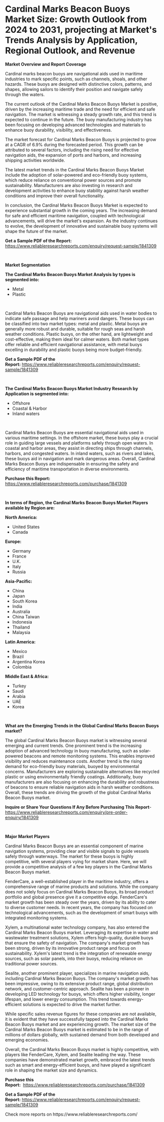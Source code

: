 <p><h1>Cardinal Marks Beacon Buoys Market Size: Growth Outlook from 2024 to 2031, projecting at Market's Trends Analysis by Application, Regional Outlook, and Revenue</h1></p><p><strong>Market Overview and Report Coverage</strong></p>
<p><p>Cardinal marks beacon buoys are navigational aids used in maritime industries to mark specific points, such as channels, shoals, and other hazards. These buoys are designed with distinctive colors, patterns, and shapes, allowing sailors to identify their position and navigate safely through the waters.</p><p>The current outlook of the Cardinal Marks Beacon Buoys Market is positive, driven by the increasing maritime trade and the need for efficient and safe navigation. The market is witnessing a steady growth rate, and this trend is expected to continue in the future. The buoy manufacturing industry has been focusing on developing advanced technologies and materials to enhance buoy durability, visibility, and effectiveness.</p><p>The market forecast for Cardinal Marks Beacon Buoys is projected to grow at a CAGR of 6.9% during the forecasted period. This growth can be attributed to several factors, including the rising need for effective navigation aids, the expansion of ports and harbors, and increasing shipping activities worldwide.</p><p>The latest market trends in the Cardinal Marks Beacon Buoys Market include the adoption of solar-powered and eco-friendly buoy systems, which reduce reliance on conventional power sources and promote sustainability. Manufacturers are also investing in research and development activities to enhance buoy stability against harsh weather conditions and improve their overall functionality.</p><p>In conclusion, the Cardinal Marks Beacon Buoys Market is expected to experience substantial growth in the coming years. The increasing demand for safe and efficient maritime navigation, coupled with technological advancements, will drive the market's expansion. As the industry continues to evolve, the development of innovative and sustainable buoy systems will shape the future of the market.</p></p>
<p><strong>Get a Sample PDF of the Report:</strong> <a href="https://www.reliableresearchreports.com/enquiry/request-sample/1841309">https://www.reliableresearchreports.com/enquiry/request-sample/1841309</a></p>
<p>&nbsp;</p>
<p><strong>Market Segmentation</strong></p>
<p><strong>The Cardinal Marks Beacon Buoys Market Analysis by types is segmented into:</strong></p>
<p><ul><li>Metal</li><li>Plastic</li></ul></p>
<p>&nbsp;</p>
<p><p>Cardinal Marks Beacon Buoys are navigational aids used in water bodies to indicate safe passage and help mariners avoid dangers. These buoys can be classified into two market types: metal and plastic. Metal buoys are generally more robust and durable, suitable for rough seas and harsh weather conditions. Plastic buoys, on the other hand, are lightweight and cost-effective, making them ideal for calmer waters. Both market types offer reliable and efficient navigational assistance, with metal buoys excelling in durability and plastic buoys being more budget-friendly.</p></p>
<p><strong>Get a Sample PDF of the Report:</strong>&nbsp;<a href="https://www.reliableresearchreports.com/enquiry/request-sample/1841309">https://www.reliableresearchreports.com/enquiry/request-sample/1841309</a></p>
<p>&nbsp;</p>
<p><strong>The Cardinal Marks Beacon Buoys Market Industry Research by Application is segmented into:</strong></p>
<p><ul><li>Offshore</li><li>Coastal & Harbor</li><li>Inland waters</li></ul></p>
<p>&nbsp;</p>
<p><p>Cardinal Marks Beacon Buoys are essential navigational aids used in various maritime settings. In the offshore market, these buoys play a crucial role in guiding large vessels and platforms safely through open waters. In coastal and harbor areas, they assist in directing ships through channels, harbors, and congested waters. In inland waters, such as rivers and lakes, these buoys aid in navigation and mark dangerous areas. Overall, Cardinal Marks Beacon Buoys are indispensable in ensuring the safety and efficiency of maritime transportation in diverse environments.</p></p>
<p><strong>Purchase this Report:</strong>&nbsp; <a href="https://www.reliableresearchreports.com/purchase/1841309">https://www.reliableresearchreports.com/purchase/1841309</a></p>
<p>&nbsp;</p>
<p><strong>In terms of Region, the Cardinal Marks Beacon Buoys Market Players available by Region are:</strong></p>
<p>
    <p> <strong> North America: </strong>
        <ul>
            <li>United States</li>
            <li>Canada</li>
        </ul>
        </p> 
    <p> <strong> Europe: </strong>
        <ul>
            <li>Germany</li>
            <li>France</li>
            <li>U.K.</li>
            <li>Italy</li>
            <li>Russia</li>
        </ul>
        </p> 
    <p> <strong> Asia-Pacific: </strong>
        <ul>
            <li>China</li>
            <li>Japan</li>
            <li>South Korea</li>
            <li>India</li>
            <li>Australia</li>
            <li>China Taiwan</li>
            <li>Indonesia</li>
            <li>Thailand</li>
            <li>Malaysia</li>
        </ul>
        </p> 
    <p> <strong> Latin America: </strong>
        <ul>
            <li>Mexico</li>
            <li>Brazil</li>
            <li>Argentina Korea</li>
            <li>Colombia</li>
        </ul>
        </p> 
    <p> <strong> Middle East & Africa: </strong>
        <ul>
            <li>Turkey</li>
            <li>Saudi</li>
            <li>Arabia</li>
            <li>UAE</li>
            <li>Korea</li>
        </ul>
    </p>
    </p>
<p>&nbsp;</p>
<p><strong>What are the Emerging Trends in the Global Cardinal Marks Beacon Buoys market?</strong></p>
<p><p>The global Cardinal Marks Beacon Buoys market is witnessing several emerging and current trends. One prominent trend is the increasing adoption of advanced technology in buoy manufacturing, such as solar-powered beacons and remote monitoring systems. This enables improved visibility and reduces maintenance costs. Another trend is the rising demand for eco-friendly buoy materials, buoyed by environmental concerns. Manufacturers are exploring sustainable alternatives like recycled plastic or using environmentally friendly coatings. Additionally, buoy manufacturers are also focusing on enhancing the durability and robustness of beacons to ensure reliable navigation aids in harsh weather conditions. Overall, these trends are driving the growth of the global Cardinal Marks Beacon Buoys market.</p></p>
<p><strong>Inquire or Share Your Questions If Any Before Purchasing This Report</strong>- <a href="https://www.reliableresearchreports.com/enquiry/pre-order-enquiry/1841309">https://www.reliableresearchreports.com/enquiry/pre-order-enquiry/1841309</a></p>
<p>&nbsp;</p>
<p><strong>Major Market Players</strong></p>
<p><p>Cardinal Marks Beacon Buoys are an essential component of marine navigation systems, providing clear and visible signals to guide vessels safely through waterways. The market for these buoys is highly competitive, with several players vying for market share. Here, we will provide a competitive analysis of a few key players in the Cardinal Marks Beacon Buoys market.</p><p>FenderCare, a well-established player in the maritime industry, offers a comprehensive range of marine products and solutions. While the company does not solely focus on Cardinal Marks Beacon Buoys, its broad product portfolio and global presence give it a competitive edge. FenderCare's market growth has been steady over the years, driven by its ability to cater to diverse customer needs. In recent years, the company has focused on technological advancements, such as the development of smart buoys with integrated monitoring systems.</p><p>Xylem, a multinational water technology company, has also entered the Cardinal Marks Beacon Buoys market. Leveraging its expertise in water and wastewater treatment solutions, Xylem offers high-quality, durable buoys that ensure the safety of navigation. The company's market growth has been strong, driven by its innovative product range and focus on sustainability. Xylem's latest trend is the integration of renewable energy sources, such as solar panels, into their buoys, reducing reliance on traditional power sources.</p><p>Sealite, another prominent player, specializes in marine navigation aids, including Cardinal Marks Beacon Buoys. The company's market growth has been impressive, owing to its extensive product range, global distribution network, and customer-centric approach. Sealite has been a pioneer in developing LED technology for buoys, which offers higher visibility, longer lifespan, and lower energy consumption. This trend towards energy-efficient solutions is expected to drive the market further.</p><p>While specific sales revenue figures for these companies are not available, it is evident that they have successfully tapped into the Cardinal Marks Beacon Buoys market and are experiencing growth. The market size of the Cardinal Marks Beacon Buoys market is estimated to be in the range of millions of dollars globally, with sustained demand from both developed and emerging economies.</p><p>Overall, the Cardinal Marks Beacon Buoys market is highly competitive, with players like FenderCare, Xylem, and Sealite leading the way. These companies have demonstrated market growth, embraced the latest trends such as smart and energy-efficient buoys, and have played a significant role in shaping the market size and dynamics.</p></p>
<p><strong>Purchase this Report:</strong>&nbsp;&nbsp;<a href="https://www.reliableresearchreports.com/purchase/1841309">https://www.reliableresearchreports.com/purchase/1841309</a></p>
<p></p>
<p><strong>Get a Sample PDF of the Report:</strong>&nbsp;<a href="https://www.reliableresearchreports.com/enquiry/request-sample/1841309">https://www.reliableresearchreports.com/enquiry/request-sample/1841309</a></p>
<p>Check more reports on https://www.reliableresearchreports.com/</p>